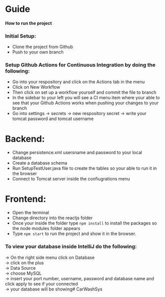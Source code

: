 # Guide

#### How to run the project

### Initial Setup:
* Clone the project from Github
* Push to your own branch

### Setup Github Actions for Continuous Integration by doing the following:
* Go into your respository and click on the Actions tab in the menu
* Click on New Workflow
* Then click on set up a workflow yourself and commit the file to branch
* In the sidebar to your left you will see a CI menu item where your able to see that your Github Actions works when pushing your changes to your branch
* Go into settings -> secrets -> new respository secret -> write your tomcat password and tomcat username

# Backend:
* Change persistence.xml usersname and password to your local database
* Create a database schema
* Run SetupTestUser.java file to create the tables so your able to run it in the browser
* Connect to Tomcat server inside the confiugrations menu

# Frontend:
* Open the terminal
* Change directory into the reactjs folder
* Once your inside the folder type <code>npm install</code> to install the packages so the node modules folder appears
* Type <code>npm start</code> to run the project and show it in the browser.

### To view your database inside IntelliJ do the following:
-> On the right side menu click on Database
<br> -> click on the plus
<br> -> Data Source
<br> -> choose MySQL
<br> -> insert your port number, username, password and database name and click apply to see if your connected
<br> -> your database will be showing# CarWashSys
